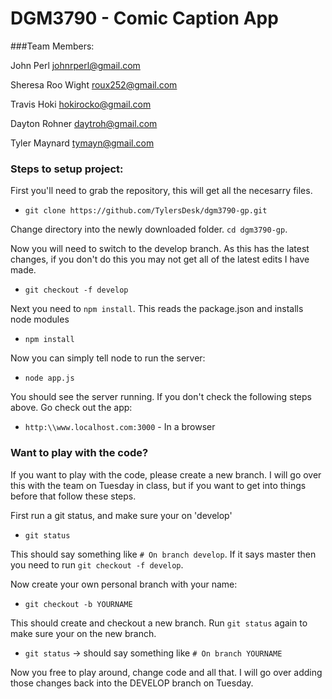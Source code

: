 # DGM3790 - Comic Caption App

###Team Members:

John Perl <johnrperl@gmail.com>

Sheresa Roo Wight <roux252@gmail.com>

Travis Hoki <hokirocko@gmail.com>

Dayton Rohner <daytroh@gmail.com>

Tyler Maynard <tymayn@gmail.com>


### Steps to setup project:

First you'll need to grab the repository, this will get all the necesarry files.
+ `git clone https://github.com/TylersDesk/dgm3790-gp.git`

Change directory into the newly downloaded folder. `cd dgm3790-gp`.

Now you will need to switch to the develop branch. As this has the latest changes, if you don't do this you may not get all of the latest edits I have made.

+ `git checkout -f develop`

Next you need to `npm install`. This reads the package.json and installs node modules

+ `npm install`

Now you can simply tell node to run the server:

+ `node app.js`

You should see the server running. If you don't check the following steps above. Go check out the app:

+ `http:\\www.localhost.com:3000` - In a browser

### Want to play with the code?

If you want to play with the code, please create a new branch. I will go over this with the team on Tuesday in class, but if you want to get into things before that follow these steps.


First run a git status, and make sure your on 'develop'

- `git status`

This should say something like `# On branch develop`. If it says master then you need to run `git checkout -f develop`.

Now create your own personal branch with your name:

- `git checkout -b YOURNAME`

This should create and checkout a new branch. Run `git status` again to make sure your on the new branch.

- `git status` -> should say something like `# On branch YOURNAME`

Now you free to play around, change code and all that. I will go over adding those changes back into the DEVELOP branch on Tuesday.